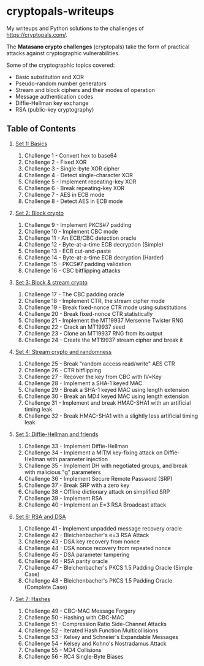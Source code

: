 
# cryptopals-writeups

My writeups and Python solutions to the challenges of https://cryptopals.com/.

The **Matasano crypto challenges** (cryptopals) take the form of practical attacks against cryptographic vulnerabilities. 

Some of the cryptographic topics covered:

- Basic substitution and XOR
- Pseudo-random number generators
- Stream and  block ciphers and their modes of operation
- Message authentication codes
- Diffie-Hellman key exchange
- RSA (public-key cryptography)

## Table of Contents
1. [Set 1: Basics](Set1_Basics)
	1. Challenge 1 - Convert hex to base64
	2. Challenge 2 - Fixed XOR
	3. Challenge 3 - Single-byte XOR cipher
	4. Challenge 4 - Detect single-character XOR
	5. Challenge 5 - Implement repeating-key XOR
	6. Challenge 6 - Break repeating-key XOR
	7. Challenge 7 - AES in ECB mode
	8. Challenge 8 - Detect AES in ECB mode

2. [Set 2: Block crypto](Set2_Block_crypto)
	1. Challenge 9 - Implement PKCS#7 padding
	2. Challenge 10 - Implement CBC mode
	3. Challenge 11 - An ECB/CBC detection oracle
	4. Challenge 12 - Byte-at-a-time ECB decryption (Simple)
	5. Challenge 13 - ECB cut-and-paste
	6. Challenge 14 - Byte-at-a-time ECB decryption (Harder)
	7. Challenge 15 - PKCS#7 padding validation
	8. Challenge 16 - CBC bitflipping attacks

3. [Set 3: Block & stream crypto](Set3_Block_and_stream_crypto)
	1. Challenge 17 - The CBC padding oracle
	2. Challenge 18 - Implement CTR, the stream cipher mode
	3. Challenge 19 - Break fixed-nonce CTR mode using substitutions
	4. Challenge 20 - Break fixed-nonce CTR statistically
	5. Challenge 21 - Implement the MT19937 Mersenne Twister RNG
	6. Challenge 22 - Crack an MT19937 seed
	7. Challenge 23 - Clone an MT19937 RNG from its output
	8. Challenge 24 - Create the MT19937 stream cipher and break it

4. [Set 4: Stream crypto and randomness](Set4_Stream_crypto_and_randomness)
	1. Challenge 25 - Break "random access read/write" AES CTR
	2. Challenge 26 - CTR bitflipping
	3. Challenge 27 - Recover the key from CBC with IV=Key
	4. Challenge 28 - Implement a SHA-1 keyed MAC
	5. Challenge 29 - Break a SHA-1 keyed MAC using length extension
	6. Challenge 30 - Break an MD4 keyed MAC using length extension
	7. Challenge 31 - Implement and break HMAC-SHA1 with an artificial timing leak
	8. Challenge 32 - Break HMAC-SHA1 with a slightly less artificial timing leak

5. [Set 5: Diffie-Hellman and friends](Set5_Diffie-Hellman_and_friends)
	1. Challenge 33 - Implement Diffie-Hellman
	2. Challenge 34 - Implement a MITM key-fixing attack on Diffie-Hellman with parameter injection
	3. Challenge 35 - Implement DH with negotiated groups, and break with malicious "g" parameters
	4. Challenge 36 - Implement Secure Remote Password (SRP)
	5. Challenge 37 - Break SRP with a zero key
	6. Challenge 38 - Offline dictionary attack on simplified SRP
	7. Challenge 39 - Implement RSA
	8. Challenge 40 - Implement an E=3 RSA Broadcast attack


6. [Set 6: RSA and DSA](Set6_RSA_and_DSA)
	1. Challenge 41 - Implement unpadded message recovery oracle
	2. Challenge 42 - Bleichenbacher's e=3 RSA Attack
	3. Challenge 43 - DSA key recovery from nonce
	4. Challenge 44 - DSA nonce recovery from repeated nonce
	5. Challenge 45 - DSA parameter tampering
	6. Challenge 46 - RSA parity oracle
	7. Challenge 47 - Bleichenbacher's PKCS 1.5 Padding Oracle (Simple Case)
	8. Challenge 48 - Bleichenbacher's PKCS 1.5 Padding Oracle (Complete Case)


7. [Set 7: Hashes](Set7_Hashes)
	1. Challenge 49 - CBC-MAC Message Forgery
	2. Challenge 50 - Hashing with CBC-MAC
	3. Challenge 51 - Compression Ratio Side-Channel Attacks
	4. Challenge 52 - Iterated Hash Function Multicollisions
	5. Challenge 53 - Kelsey and Schneier's Expandable Messages
	6. Challenge 54 - Kelsey and Kohno's Nostradamus Attack
	7. Challenge 55 - MD4 Collisions
	8. Challenge 56 - RC4 Single-Byte Biases
